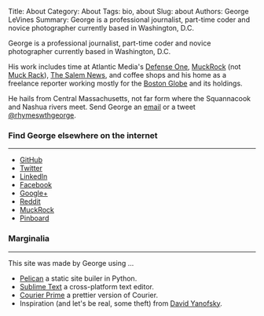Title: About
Category: About
Tags: bio, about
Slug: about
Authors: George LeVines
Summary: George is a professional journalist, part-time coder and novice photographer currently based in Washington, D.C.

George is a professional journalist, part-time coder and novice photographer currently based in Washington, D.C.

His work includes time at Atlantic Media's [Defense One](http://www.defenseone.com/), [MuckRock](https://www.muckrock.com/) (not [Muck Rack](http://muckrack.com/)), [The Salem News](http://www.salemnews.com/), and coffee shops and his home as a freelance reporter working mostly for the [Boston Globe](http://www.bostonglobe.com/) and its holdings.

He hails from Central Massachusetts, not far form where the Squannacook and Nashua rivers meet. Send George an [email](mailto:george.levines@gmail.com) or a tweet [@rhymeswthgeorge](https://twitter.com/intent/tweet?text=%40rhymeswthgeorge).

### Find George elsewhere on the internet
---

- [GitHub]()
- [Twitter]()
- [LinkedIn]()
- [Facebook]()
- [Google+]()
- [Reddit]()
- [MuckRock]()
- [Pinboard]()

### Marginalia
---

This site was made by George using ...

- [Pelican]() a static site builer in Python.
- [Sublime Text]() a cross-platform text editor.
- [Courier Prime]() a prettier version of Courier.
- Inspiration (and let's be real, some theft) from [David Yanofsky]().